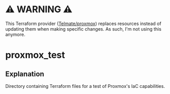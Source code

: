# ⚠️ WARNING ⚠️

This Terraform provider ([Telmate/proxmox](https://registry.terraform.io/providers/Telmate/proxmox/)) replaces resources instead of updating them when making specific changes. As such, I'm not using this anymore.

# proxmox_test

## Explanation

Directory containing Terraform files for a test of Proxmox's IaC capabilities.
